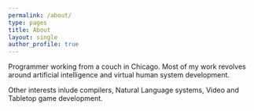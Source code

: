 ```yaml
---
permalink: /about/
type: pages
title: About
layout: single 
author_profile: true
---
```


Programmer working from a couch in Chicago. Most of my work revolves around artificial intelligence and virtual human system development.

Other interests inlude compilers, Natural Language systems, Video and Tabletop game development.
